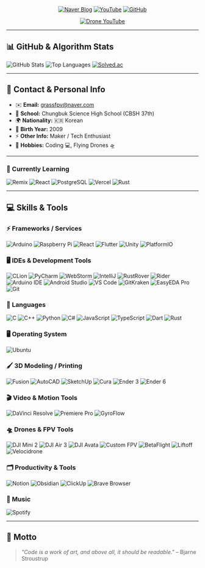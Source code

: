<div align="center">

<!-- Top Badges / Links -->
<a href="https://blog.naver.com/happy_coding-"><img src="https://img.shields.io/badge/Blog-03C75A?style=for-the-badge&logo=naver&logoColor=white" alt="Naver Blog"></a>
<a href="https://www.youtube.com/@GRASS_CODING"><img src="https://img.shields.io/badge/Youtube-FF0000?style=for-the-badge&logo=youtube&logoColor=white" alt="YouTube"></a>
<a href="https://github.com/lmwmason"><img src="https://img.shields.io/badge/GitHub-181717?style=for-the-badge&logo=github&logoColor=white" alt="GitHub"></a>

<a href="https://www.youtube.com/@GrassFPV-drone"><img src="https://img.shields.io/badge/Drone_YouTube-FF0000?style=for-the-badge&logo=youtube&logoColor=white" alt="Drone YouTube"></a>

</div>

---

## 📊 GitHub & Algorithm Stats
<p>
<img src="https://github-readme-stats.vercel.app/api?username=lmwmason&show_icons=true&theme=cobalt" alt="GitHub Stats">
<img src="https://github-readme-stats.vercel.app/api/top-langs/?username=lmwmason&layout=compact&theme=gruvbox" alt="Top Languages">
<a href="https://solved.ac/lmwmason"><img src="http://mazassumnida.wtf/api/generate_badge?boj=lmwmason" alt="Solved.ac"></a>
</p>

---

## 📇 Contact & Personal Info
- ✉️ **Email:** [grassfpv@naver.com](mailto:grassfpv@naver.com)  
- 🏫 **School:** Chungbuk Science High School (CBSH 37th)  
- 🌍 **Nationality:** 🇰🇷 Korean  
- 🎂 **Birth Year:** 2009  
- ⚡ **Other Info:** Maker / Tech Enthusiast  
- 🎯 **Hobbies:** Coding 💻, Flying Drones 🛸  

---

### 📖 Currently Learning
<p>
<img src="https://img.shields.io/badge/Remix-000000?style=for-the-badge&logo=remix&logoColor=white" alt="Remix">
<img src="https://img.shields.io/badge/React-61DAFB?style=for-the-badge&logo=react&logoColor=black" alt="React">
<img src="https://img.shields.io/badge/PostgreSQL-336791?style=for-the-badge&logo=postgresql&logoColor=white" alt="PostgreSQL">
<img src="https://img.shields.io/badge/Vercel-000000?style=for-the-badge&logo=vercel&logoColor=white" alt="Vercel">
<img src="https://img.shields.io/badge/Rust-000000?style=for-the-badge&logo=rust&logoColor=white" alt="Rust">
</p>

---

## 💻 Skills & Tools

### ⚡ Frameworks / Services
<p>
<img src="https://img.shields.io/badge/Arduino-00979D?style=for-the-badge&logo=arduino&logoColor=white" alt="Arduino">
<img src="https://img.shields.io/badge/Raspberry_Pi-C51A4A?style=for-the-badge&logo=raspberry-pi&logoColor=white" alt="Raspberry Pi">
<img src="https://img.shields.io/badge/React-61DAFB?style=for-the-badge&logo=react&logoColor=black" alt="React">
<img src="https://img.shields.io/badge/Flutter-02569B?style=for-the-badge&logo=flutter&logoColor=white" alt="Flutter">
<img src="https://img.shields.io/badge/Unity-000000?style=for-the-badge&logo=unity&logoColor=white" alt="Unity">
<img src="https://img.shields.io/badge/PlatformIO-1A82F7?style=for-the-badge&logo=platformio&logoColor=white" alt="PlatformIO">
</p>

### 🖥️ IDEs & Development Tools
<p>
<img src="https://img.shields.io/badge/CLion-000000?style=for-the-badge&logo=jetbrains&logoColor=white" alt="CLion">
<img src="https://img.shields.io/badge/PyCharm-000000?style=for-the-badge&logo=jetbrains&logoColor=white" alt="PyCharm">
<img src="https://img.shields.io/badge/WebStorm-000000?style=for-the-badge&logo=jetbrains&logoColor=white" alt="WebStorm">
<img src="https://img.shields.io/badge/IntelliJ-000000?style=for-the-badge&logo=jetbrains&logoColor=white" alt="IntelliJ">
<img src="https://img.shields.io/badge/RustRover-000000?style=for-the-badge&logo=jetbrains&logoColor=white" alt="RustRover">
<img src="https://img.shields.io/badge/Rider-000000?style=for-the-badge&logo=jetbrains&logoColor=white" alt="Rider">
<img src="https://img.shields.io/badge/ArduinoIDE-00979D?style=for-the-badge&logo=arduino&logoColor=white" alt="Arduino IDE">
<img src="https://img.shields.io/badge/AndroidStudio-3DDC84?style=for-the-badge&logo=android&logoColor=white" alt="Android Studio">
<img src="https://img.shields.io/badge/VS_Code-007ACC?style=for-the-badge&logo=visual-studio-code&logoColor=white" alt="VS Code">
<img src="https://img.shields.io/badge/GitKraken-F05032?style=for-the-badge&logo=gitkraken&logoColor=white" alt="GitKraken">
<img src="https://img.shields.io/badge/EasyEDA_Pro-0A0A0A?style=for-the-badge&logo=easyeda&logoColor=white" alt="EasyEDA Pro">
<img src="https://img.shields.io/badge/Git-F05032?style=for-the-badge&logo=git&logoColor=white" alt="Git">
</p>

### 📝 Languages
<p>
<img src="https://img.shields.io/badge/C-00599C?style=for-the-badge&logo=c&logoColor=white" alt="C">
<img src="https://img.shields.io/badge/C++-00599C?style=for-the-badge&logo=c%2B%2B&logoColor=white" alt="C++">
<img src="https://img.shields.io/badge/Python-3776AB?style=for-the-badge&logo=python&logoColor=white" alt="Python">
<img src="https://img.shields.io/badge/C#-239120?style=for-the-badge&logo=c-sharp&logoColor=white" alt="C#">
<img src="https://img.shields.io/badge/JavaScript-F7DF1E?style=for-the-badge&logo=javascript&logoColor=black" alt="JavaScript">
<img src="https://img.shields.io/badge/TypeScript-3178C6?style=for-the-badge&logo=typescript&logoColor=white" alt="TypeScript">
<img src="https://img.shields.io/badge/Dart-0175C2?style=for-the-badge&logo=dart&logoColor=white" alt="Dart">
<img src="https://img.shields.io/badge/Rust-000000?style=for-the-badge&logo=rust&logoColor=white" alt="Rust">
</p>

### 🖥️ Operating System
<p>
<img src="https://img.shields.io/badge/Ubuntu-E95420?style=for-the-badge&logo=ubuntu&logoColor=white" alt="Ubuntu">
</p>

### 🖌️ 3D Modeling / Printing
<p>
<img src="https://img.shields.io/badge/Fusion-FF6F00?style=for-the-badge&logo=autodesk&logoColor=white" alt="Fusion">
<img src="https://img.shields.io/badge/AutoCAD-CC2927?style=for-the-badge&logo=autodesk&logoColor=white" alt="AutoCAD">
<img src="https://img.shields.io/badge/SketchUp-FF6F00?style=for-the-badge&logo=sketchup&logoColor=white" alt="SketchUp">
<img src="https://img.shields.io/badge/Cura-0DB14B?style=for-the-badge&logo=ultimaker&logoColor=white" alt="Cura">
<img src="https://img.shields.io/badge/Ender_3-000000?style=for-the-badge&logo=3d-printer&logoColor=white" alt="Ender 3">
<img src="https://img.shields.io/badge/Ender_6-000000?style=for-the-badge&logo=3d-printer&logoColor=white" alt="Ender 6">
</p>

### 🎬 Video & Motion Tools
<p>
<img src="https://img.shields.io/badge/DaVinci_Resolve-000000?style=for-the-badge&logo=blackmagicdesign&logoColor=white" alt="DaVinci Resolve">
<img src="https://img.shields.io/badge/Premiere_Pro-9999FF?style=for-the-badge&logo=adobe&logoColor=white" alt="Premiere Pro">
<img src="https://img.shields.io/badge/GyroFlow-000000?style=for-the-badge&logo=black&logoColor=white" alt="GyroFlow">
</p>

### 🛸 Drones & FPV Tools
<p>
<img src="https://img.shields.io/badge/DJI_Mini_2-FF0000?style=for-the-badge&logo=dji&logoColor=white" alt="DJI Mini 2">
<img src="https://img.shields.io/badge/DJI_Air_3-FF0000?style=for-the-badge&logo=dji&logoColor=white" alt="DJI Air 3">
<img src="https://img.shields.io/badge/DJI_Avata-FF0000?style=for-the-badge&logo=dji&logoColor=white" alt="DJI Avata">
<img src="https://img.shields.io/badge/Custom_FPV-000000?style=for-the-badge&logo=drone&logoColor=white" alt="Custom FPV">
<img src="https://img.shields.io/badge/BetaFlight-FF6600?style=for-the-badge&logo=betaflight&logoColor=white" alt="BetaFlight">
<img src="https://img.shields.io/badge/Liftoff-00AAFF?style=for-the-badge&logo=drone&logoColor=white" alt="Liftoff">
<img src="https://img.shields.io/badge/Velocidrone-FF6600?style=for-the-badge&logo=drone&logoColor=white" alt="Velocidrone">
</p>

### 🗂️ Productivity & Tools
<p>
<img src="https://img.shields.io/badge/Notion-000000?style=for-the-badge&logo=notion&logoColor=white" alt="Notion">
<img src="https://img.shields.io/badge/Obsidian-3A3A3A?style=for-the-badge&logo=obsidian&logoColor=white" alt="Obsidian">
<img src="https://img.shields.io/badge/ClickUp-7B68EE?style=for-the-badge&logo=clickup&logoColor=white" alt="ClickUp">
<img src="https://img.shields.io/badge/Brave-FF6600?style=for-the-badge&logo=brave&logoColor=white" alt="Brave Browser">
</p>

### 🎵 Music
<p>
<img src="https://img.shields.io/badge/Spotify-1DB954?style=for-the-badge&logo=spotify&logoColor=white" alt="Spotify">
</p>

---

## 💬 Motto
> _"Code is a work of art, and above all, it should be readable."_ – Bjarne Stroustrup
